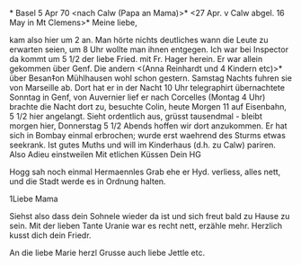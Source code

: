  <von>* Basel 5 Apr 70
 <nach Calw (Papa an Mama)>*
 <27 Apr. v Calw abgel. 16 May in Mt Clemens>*
Meine liebe,

kam also hier um 2 an. Man hörte nichts deutliches wann die Leute zu erwarten seien, um 8 Uhr wollte man ihnen entgegen. Ich war bei Inspector da kommt um 5 1/2 der liebe Fried. mit Fr. Hager herein. Er war allein gekommen über Genf. Die andern <(Anna Reinhardt und 4 Kindern etc)>* über Besan‡on Mühlhausen wohl schon gestern. Samstag Nachts fuhren sie von Marseille ab. Dort hat er in der Nacht 10 Uhr telegraphirt übernachtete Sonntag in Genf, von Auvernier lief er nach Corcelles (Montag 4 Uhr) brachte die Nacht dort zu, besuchte Colin, heute Morgen 11 auf Eisenbahn, 5 1/2 hier angelangt. Sieht ordentlich aus, grüsst tausendmal - bleibt morgen hier, Donnerstag 5 1/2 Abends hoffen wir dort anzukommen. Er hat sich in Bombay einmal erbrochen; wurde erst waehrend des Sturms etwas seekrank. Ist gutes Muths und will im Kinderhaus (d.h. zu Calw) pariren. Also Adieu einstweilen 
Mit etlichen Küssen
 Dein HG

Hogg sah noch einmal Hermaennles Grab ehe er Hyd. verliess, alles nett, und die Stadt werde es in Ordnung halten.


1Liebe Mama

Siehst also dass dein Sohnele wieder da ist und sich freut bald zu Hause zu sein. Mit der lieben Tante Uranie war es recht nett, erzähle mehr. 
 Herzlich kusst dich dein Friedr.

An die liebe Marie herzl Grusse auch liebe Jettle etc.
